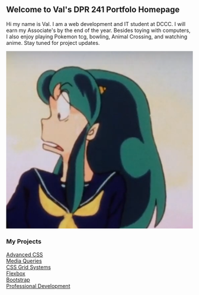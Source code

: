 ## Welcome to Val's DPR 241 Portfolo Homepage
<p>Hi my name is Val. I am a web development and IT student at DCCC. I will earn my Associate's by the end of the year. Besides toying with computers, I also enjoy playing Pokemon tcg, bowling, Animal Crossing, and watching anime. Stay tuned for project updates.</p>

![img requirement for project 2](https://github.com/vmcfarland98/vmcfarland.github.io/blob/gh-pages/Screenshot%20(1).png)

### My Projects
[Advanced CSS](vmcfarlandacss.github.io)<br>
[Media Queries](vmfarlandmediaqs.github.io)<br>
[CSS Grid Systems](vmcfarlandcssgrid.github.io)<br>
[Flexbox](vmcfarlandflexbox.github.io)<br>
[Bootstrap](vmcfarlandboostrap.github.io)<br>
[Professional Development](vmcfarlandprofdev.github.io)
